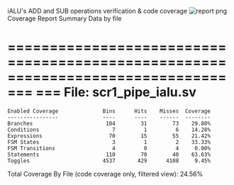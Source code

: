 iALU's ADD and SUB operations verification & code coverage
![report png](https://github.com/Shuregg/ialu-verification/assets/47576452/9a53cfeb-b433-4926-b971-fc28bb2bb558)
Coverage Report Summary Data by file

=================================================================================
=== File: scr1_pipe_ialu.sv
=================================================================================
    Enabled Coverage              Bins      Hits    Misses  Coverage
    ----------------              ----      ----    ------  --------
    Branches                       104        31        73    29.80%
    Conditions                       7         1         6    14.28%
    Expressions                     70        15        55    21.42%
    FSM States                       3         1         2    33.33%
    FSM Transitions                  4         0         4     0.00%
    Statements                     110        70        40    63.63%
    Toggles                       4537       429      4108     9.45%


Total Coverage By File (code coverage only, filtered view): 24.56%
